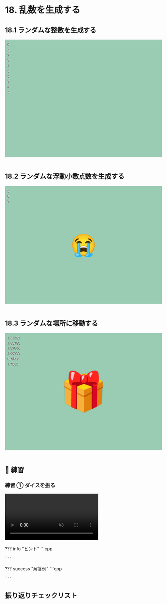 # 18. 乱数を生成する


## 18.1 ランダムな整数を生成する

![](https://raw.githubusercontent.com/Siv3D/siv3d.site.resource/main/2025/tutorial/random/1.png)

```cpp

```


## 18.2 ランダムな浮動小数点数を生成する

![](https://raw.githubusercontent.com/Siv3D/siv3d.site.resource/main/2025/tutorial/random/2.png)

```cpp

```


## 18.3 ランダムな場所に移動する

![](https://raw.githubusercontent.com/Siv3D/siv3d.site.resource/main/2025/tutorial/random/3.png)

```cpp

```


## 🧩 練習

### 練習 ① ダイスを振る


<video src="https://raw.githubusercontent.com/Siv3D/siv3d.site.resource/main/2025/tutorial/keyboard/4-2.mp4?raw=true" autoplay loop muted playsinline></video>

??? info "ヒント"
	```cpp

	```

??? success "解答例"
	```cpp

	```

## 振り返りチェックリスト

